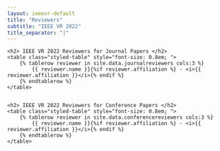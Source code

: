 ```yaml
---
layout: ieeevr-default
title: "Reviewers"
subtitle: "IEEE VR 2022"
title_separator: "|"
---
```


<style>
	.styled-table {
        border-collapse: collapse;
        margin: 25px 0;
        font-size: 0.9em;
        font-family: sans-serif;
        /*min-width: 400px;*/
        /*box-shadow: 0 0 20px rgba(0, 0, 0, 0.15);*/
        display: table;
		border:none;
    }

    .styled-table thead tr {
        background-color: #fec10d;
        color: #ffffff;
        text-align: left;
    }

    .styled-table th,
    .styled-table td {
        padding: 12px 15px;
    }

    .styled-table tbody tr {
        border-bottom: 1px solid #dddddd;
    }

    .styled-table tbody tr:nth-of-type(even) {
        background-color: #fffbed;
    }

    .styled-table tbody tr:last-of-type {
        border-bottom: 2px solid #fec10d;
    }

    .styled-table tbody tr.active-row {
        font-weight: bold;
        color: #fec10d;
    }
</style>


<div>

    <h2> IEEE VR 2022 Reviewers for Journal Papers </h2>
    <table class="styled-table" style="font-size: 0.8em; ">
        {% tablerow reviewer in site.data.journalreviewers cols:3 %}
            {{ reviewer.name }}{%if reviewer.affiliation %} - <i>{{ reviewer.affiliation }}</i>{% endif %}
        {% endtablerow %}
    </table>


    <h2> IEEE VR 2022 Reviewers for Conference Papers </h2>
	<table class="styled-table" style="font-size: 0.8em; ">
        {% tablerow reviewer in site.data.conferencereviewers cols:3 %}
            {{ reviewer.name }}{%if reviewer.affiliation %} - <i>{{ reviewer.affiliation }}</i>{% endif %}
        {% endtablerow %}
    </table>
</div>

